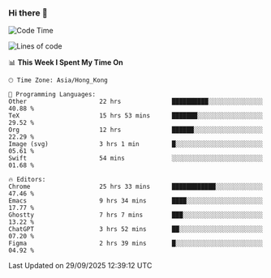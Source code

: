 ### Hi there 👋

<!--
**nicehiro/nicehiro** is a ✨ _special_ ✨ repository because its `README.md` (this file) appears on your GitHub profile.

Here are some ideas to get you started:

- 🔭 I’m currently working on ...
- 🌱 I’m currently learning ...
- 👯 I’m looking to collaborate on ...
- 🤔 I’m looking for help with ...
- 💬 Ask me about ...
- 📫 How to reach me: ...
- 😄 Pronouns: ...
- ⚡ Fun fact: ...
-->

<!--START_SECTION:waka-->
![Code Time](http://img.shields.io/badge/Code%20Time-1%2C111%20hrs%2013%20mins-blue)

![Lines of code](https://img.shields.io/badge/From%20Hello%20World%20I%27ve%20Written-1.9%20million%20lines%20of%20code-blue)

📊 **This Week I Spent My Time On** 

```text
🕑︎ Time Zone: Asia/Hong_Kong

💬 Programming Languages: 
Other                    22 hrs              ██████████░░░░░░░░░░░░░░░   40.88 % 
TeX                      15 hrs 53 mins      ███████░░░░░░░░░░░░░░░░░░   29.52 % 
Org                      12 hrs              ██████░░░░░░░░░░░░░░░░░░░   22.29 % 
Image (svg)              3 hrs 1 min         █░░░░░░░░░░░░░░░░░░░░░░░░   05.61 % 
Swift                    54 mins             ░░░░░░░░░░░░░░░░░░░░░░░░░   01.68 % 

🔥 Editors: 
Chrome                   25 hrs 33 mins      ████████████░░░░░░░░░░░░░   47.46 % 
Emacs                    9 hrs 34 mins       ████░░░░░░░░░░░░░░░░░░░░░   17.77 % 
Ghostty                  7 hrs 7 mins        ███░░░░░░░░░░░░░░░░░░░░░░   13.22 % 
ChatGPT                  3 hrs 52 mins       ██░░░░░░░░░░░░░░░░░░░░░░░   07.20 % 
Figma                    2 hrs 39 mins       █░░░░░░░░░░░░░░░░░░░░░░░░   04.92 % 
```


 Last Updated on 29/09/2025 12:39:12 UTC
<!--END_SECTION:waka-->
